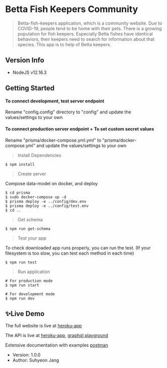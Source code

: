 # Betta Fish Keepers Community

> Betta-fish-keepers application, which is a community website. Due to COVID-19, people tend to be home with their pets. There is a growing population for fish keepers. Especially Betta fishes have identical behaviors, their keepers need to search for information about that species. This app is to help of Betta keepers.

## Version Info

- NodeJS v12.16.3

## Getting Started

#### To connect development, test server endpoint

Rename "config.config" directory to "config" and update the values/settings to your own

#### To connect production server endpoint + To set custom secret values

Rename "prisma/docker-compose.yml.yml" to "prisma/docker-compose.yml" and update the values/settings to your own

> Install Dependencies

```
$ npm install
```

> Create server

Compose data-model on docker, and deploy

```
$ cd prisma
$ sudo docker-compose up -d
$ prisma deploy -e ../config/dev.env
$ prisma deploy -e ../config/test.env
$ cd ..
```

> Get schema

```
$ npm run get-schema
```

> Test your app

To check downloaded app runs properly, you can run the test.
(If your filesystem is too slow, you can test each method in each time)

```
$ npm run test
```

> Run application

```
# For production mode
$ npm run start

# For development mode
$ npm run dev
```

## ✨Live Demo

The full website is live at [heroku-app](https://suhy-betta-keepers-app.herokuapp.com/)

The API is live at [heroku-app](https://suhy-betta-keepers-app.herokuapp.com/graphql), [graphql playground](https://suhy-betta-keepers-app.herokuapp.com/graphql/playground)

Extensive documentation with examples [postman](https://documenter.getpostman.com/view/8001436/T17CEALp)

- Version: 1.0.0
- Author: Suhyeon Jang
